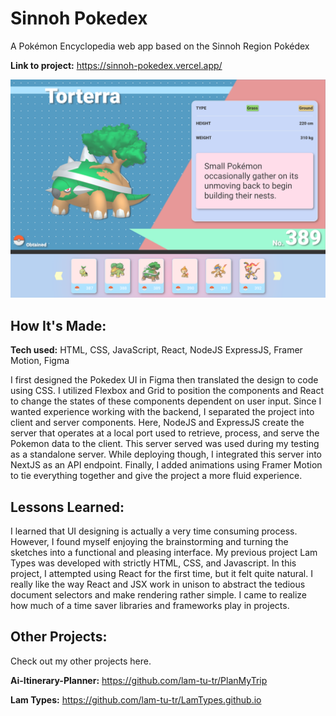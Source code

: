 # Sinnoh Pokedex

A Pokémon Encyclopedia web app based on the Sinnoh Region Pokédex

**Link to project:** https://sinnoh-pokedex.vercel.app/

![Pic](/client/public/Pokedex_screenshot.png)

## How It's Made:

**Tech used:** HTML, CSS, JavaScript, React, NodeJS ExpressJS, Framer Motion, Figma

I first designed the Pokedex UI in Figma then translated the design to code using CSS. I utilized Flexbox and Grid to position the components and React to change the states of these components dependent on user input. Since I wanted experience working with the backend, I separated the project into client and server components. Here, NodeJS and ExpressJS create the server that operates at a local port used to retrieve, process, and serve the Pokemon data to the client. This server served was used during my testing as a standalone server. While deploying though, I integrated this server into NextJS as an API endpoint. Finally, I added animations using Framer Motion to tie everything together and give the project a more fluid experience.

## Lessons Learned:

I learned that UI designing is actually a very time consuming process. However, I found myself enjoying the brainstorming and turning the sketches into a functional and pleasing interface.
My previous project Lam Types was developed with strictly HTML, CSS, and Javascript. In this project, I attempted using React for the first time, but it felt quite natural. I really like the way React and JSX work in unison to abstract the tedious document selectors and make rendering rather simple. I came to realize how much of a time saver libraries and frameworks play in projects.

## Other Projects:

Check out my other projects here.

**Ai-Itinerary-Planner:** https://github.com/lam-tu-tr/PlanMyTrip

**Lam Types:** https://github.com/lam-tu-tr/LamTypes.github.io
